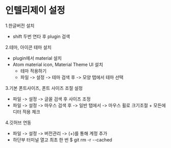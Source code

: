 # 인텔리제이 설정

1.한글버전 설치
- shift 두번 연타 후 plugin 검색

2.테마, 아이콘 테마 설치
- plugin에서 material 설치
- Atom material icon, Material Theme UI 설치
     - 테마 적용하기
     - 파일 -> 설정 -> 테마 검색 후 -> 모양 탭에서 테마 선택

3.기본 폰트사이즈, 폰트 사이즈 조절 설정
- 파일 -> 설정 -> 글꼴 검색 후 사이즈 조정
- 파일 -> 설정 -> 마우스 검색 후 -> 일반 탭에서 -> 마우스 휠로 크기조절 + 모든에디터 적용 체크

4.깃허브 연동
- 파일 -> 설정 -> 버전관리 -> (+)를 통해 계정 추가
- 하단부 터미널 열고 최초 한 번 $ git rm -r --cached
